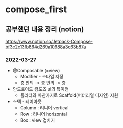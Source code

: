 # compose_first

## 공부했던 내용 정리 (notion)
https://www.notion.so/Jetpack-Compose-bf3c2c13fb864d269a10988a3c63b87a

### 2022-03-27
+ @Composable (=view)
  + Modifier - 스타일 지정
  + 층 안의 -> 층 안의 -> 층
+ 안드로이드 컴포즈 ui의 특이점
  + 플러터와 마찬가지로 Scaffold(머터리얼 디자인) 지원
+ 스택 - 레이아웃
  + Column : 리니어 vertical
  + Row : 리니어 horizontal
  + Box : view 겹치기
